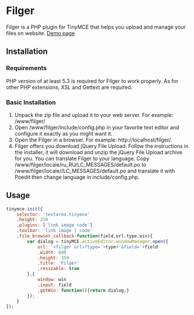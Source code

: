 # Filger
Filger is a PHP plugin for TinyMCE that helps you upload and manage your files on website.  [Demo page](http://pgood.ru/filger/)

## Installation

### Requirements
PHP version of at least 5.3 is required for Filger to work properly. As for other PHP extensions, XSL and Gettext are required.

### Basic Installation
1. Unpack the zip file and upload it to your web server. For example: /www/filger/
2. Open /www/filger/include/config.php in your favorite text editor and configure it exactly as you might want it.
3. Open the Filger in a browser. For example: http://localhost/filger/.
4. Filger offers you download jQuery File Upload. Follow the instructions in the installer, it will download and unzip the jQuery File Upload archive for you.
You can translate Filger to your language. Copy /www/filger/locale/ru_RU/LC_MESSAGES/default.po to /www/filger/locale/<your locale>/LC_MESSAGES/default.po and translate it with Poedit then change language in include/config.php.

## Usage
```js
tinymce.init({
	selector: 'textarea.tinymce'
	,height: 250
	,plugins: ['link image code']
	,toolbar: 'link image | code'
	,file_browser_callback:function(field,url,type,win){
		var dialog = tinyMCE.activeEditor.windowManager.open({
			url: '<filger url>?type='+type+'&field='+field
			,width: 800
			,height: 350
			,title: 'Filger'
			,resizable: true
		},{
			window: win
			,input: field
			,getWin: function(){return dialog;}
		});
	}
});
```